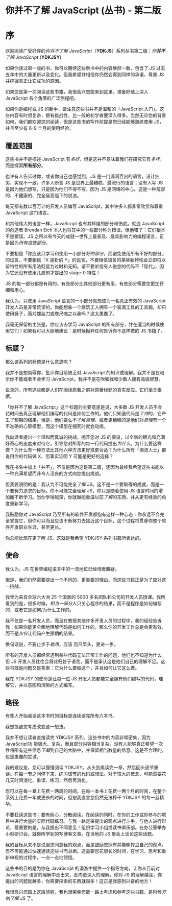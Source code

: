 # 你并不了解 JavaScript (丛书) - 第二版

# 序

欢迎阅读广受好评的*你并不了解 JavaScript*（**YDKJS**）系列丛书第二版：_你**并不**了解 JavaScript_ (**YDKJSY**).

如果你读过第一版的书，你可以期待这些新书中的内容焕然一新，包含了 JS 过去五年中的大量更新以及变化。但我希望并相信你仍然会得到同样的承诺，尊重 JS并挖掘真正让它成功的原因。

如果您是第一次阅读这些书籍，我很高兴您能来到这里。准备好踏上深入 JavaScript 各个角落的广泛旅程吧。

如果你是编程或 JS 的新手，请注意这些书并不是温和的「JavaScript 入门」。这些内容有时很复杂，很有挑战性，比一般的初学者要深入得多。当然无论您的背景如何，我们都欢迎您的阅读，但是这些书的写作前提是您已经能够熟练使用 JS，并且至少有 6-9 个月的使用经验。

## 覆盖范围

这些书并不是描述 JavaScript 有*多好*，但是这并不意味着我们在研究它有*多坏*，而是探索**所有部分**。

也许有人告诉过你，或者你自己也感觉到，JS 是一门漏洞百出的语言，设计拙劣，实现不一致。许多人断言 JS 是世界上最糟糕、最流行的语言；没有人写 JS 是因为他们想写，只是因为他们不得不写，因为 JS 是网络的中心。这是一种荒谬的、不健康的、完全居高临下的说法。

每天都有数以百万计的开发人员编写 JavaScript，其中许多人都非常欣赏和尊重 JavaScript 这门语言。

和其他伟大的语言一样，JavaScript 也有其辉煌的部分和伤疤。就连 JavaScript 的创造者 Brendan Eich 本人也将其中的一些部分称为错误。但他错了：它们根本不是错误。JS 之所以有今天的成就—世界上最普及、最具影响力的编程语言，正是因为*所有这些部分*。

不要相信「你应该只学习和使用一小部分*好的部分*，而避免使用所有不好的部分」的谎言。不要相信「X 是新的 Y」的谎言，不要相信语言的某些新特性会立即将以前特性的所有用法贬低为过时和无知。请不要听信有人说您的代码不「现代」，因为它还没有使用几周前才提出的 stage-0 特性！

JS 的每一部分都是有用的。有些部分比其他部分更有用。有些部分需要您更加仔细和用心。

我认为，只使用 JavaScript 语言的一小部分就想成为一名真正有效的 JavaScript 开发人员是非常荒谬的。你能想象一个建筑工人拥有一个装满工具的工具箱，却只使用锤子，而对螺丝刀或卷尺嗤之以鼻吗？这太愚蠢了。

我毫无保留的主张是，你应该去学习 JavaScript 的所有部分，并在适当的时候使用它们！如果我可以大胆地建议：是时候抛弃任何告诉你不这样做的 JS 书籍了。

## 标题？

那么该系列的标题是什么意思呢？

我并不是想侮辱你，批评你目前缺乏对 JavaScript 的知识或理解。我并不是在暗示你不能或者不会学习 JavaScript。我并不是在吹嘘我和少数人拥有高级智慧。

说真的，所有这些都是人们在阅读原著之前对原著标题的真实反应。它们毫无根据。

「你并不了解 JavaScript」这个标题的主要意思是说，大多数 JS 开发人员不会花时间去真正理解他们编写的代码是如何工作的。他们只知道代码是*工作*的，它产生了预期的结果。但是，他们要么不了解*原理*，或者更糟糕的是他们对*原理*有一个不准确的心智模型，而这个模型在细究时就会动摇。

我向读者提出一个温和而真诚的挑战，抛开您对 JS 的假设，以全新的眼光和充满好奇心的态度来对待它，引导您对所写的每一行代码提出*为什么*。为什么要这样做？为什么有一种方法比其他六种方法更好或更合适？为什么所有「潮流人士」都说用你的代码做 X，但事实证明 Y 可能是更好的选择？

我在书名中加上「并不」，不仅是因为这是第二版，还因为最终我希望这些书能以一种充满希望而非令人沮丧的方式向您提出挑战。

但我要说明的是：我认为不可能完全*了解* JS。这不是一个要取得的成就，而是一个要努力追求的目标。你不可能完全理解 JS，你只是随着使用 JS 语言时间的增加而不断学习。当你学得越深，你就越能重温以前*了解*的东西，并从更有经验的角度重新学习。

我鼓励你对 JavaScript 乃至所有的软件开发都抱有这样一种心态：你永远不会完全掌握它，但你可以而且应该不断努力去接近这个目标，这个过程将贯穿你整个软件开发职业生涯，甚至更长。

你总能比现在更了解 JS。这就是我希望 YDKJSY 系列书籍所表达的。

## 使命

我认为，JS 在世界编程语言中的一流地位已经毋庸置疑。

但是，我们仍然需要提出一个不同的、更重要的理由，而这些书籍正是为了应对这一挑战。

我曾为来自全球六大洲 25 个国家的 5000 多名团队和公司的开发人员授课。我所看到的是，很多时候，*相当一部分*人只关心程序的结果，而不是程序是如何编写的，或者它是如何/为什么工作的。

我不仅是一名开发人员，而且在教授其他许多开发人员的过程中，我的经验告诉我：如果你能更全面地理解代码是如何工作的，那么你的开发工作总是会更有效，而不是*仅仅*让代码产生预期的结果。

换句话说，不要止步于*能用*，应该 百尺竿头，更进一步。

所有的开发人员都经常遇到某些代码无法正常工作的问题，他们也不知道为什么。但 JS 开发人员往往会将此归咎于语言，而不是承认这是他们自己的理解不足。这些书既是问题又是答案：它为什么要做这个，并且如何让它这么做。

我在 YDKJSY 的使命是让每一位 JS 开发人员都能完全拥有他们编写的代码，理解它，并以意图和清晰的方式编写。

## 路径

有些人开始阅读这本书时的目标是连续读完所有六本书。

我想提醒您考虑改变这一想法。

我并不想让读者直接读完 YDKJSY 系列。这些书中的内容非常密集，因为 JavaScript功 能强大、复杂，而且部分内容相当复杂。没有人能够真正希望一次性将所有这些信息*下载*到自己的大脑中，并保留相当数量的信息。这是不合理的，也是愚蠢的尝试。

我的建议是，您可以慢慢阅读 YDKJSY。从头到尾读完一章，然后回头逐节重读。在每一节之间停下来，练习该节的代码或想法。对于较大的概念，可能需要花几天时间消化、重读、练习，然后再消化。

您可以在每一章上花费一两周的时间，在每一本书上花费一两个月的时间，在整个系列上花费一年或更长的时间，但恕我直言您仍然无法榨干 YDKJSY 的每一丝精华。

不要狂读这些书；要有耐心，分散阅读。在阅读的同时，在你的工作或你参与的项目中进行大量的实际代码练习。与我一路走来提出的观点进行斗争，与他人进行辩论，最重要的是，与我提出不同意见！组织学习小组或读书俱乐部。在办公室举办小型研讨会。就你所学到的写博客文章。在当地的 JS 聚会上谈论这些话题。

我的目标从来不是说服您同意我的观点，而是鼓励您拥有并能够捍卫自己的观点。您不可能通过快速通读这些书而*达到*。这需要您花很长的时间，在学习、思考和重新审视的过程中，一点一点地领悟。

这些书的目的是为你在 JavaScript 的漫游中提供一个指导方向，让你从目前对 JavaScript 语言的理解中走出来，走向更深入的理解。你对 JS 的理解越深，你提出的问题就越多，你需要探索的东西就越多！这正是我感到兴奋的地方！

我很高兴您踏上这段旅程，我也很荣幸您能一路上考虑和参考这些书籍。是时候*开始了解 JS* 了。
